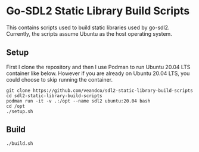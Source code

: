 # Go-SDL2 Static Library Build Scripts

This contains scripts used to build static libraries used by go-sdl2. Currently, the scripts assume Ubuntu as the host operating system.

## Setup

First I clone the repository and then I use Podman to run Ubuntu 20.04 LTS container like below. However if you are already on Ubuntu 20.04 LTS, you could choose to skip running the container.

```
git clone https://github.com/veandco/sdl2-static-library-build-scripts
cd sdl2-static-library-build-scripts
podman run -it -v .:/opt --name sdl2 ubuntu:20.04 bash
cd /opt
./setup.sh
```

## Build

```
./build.sh
```

